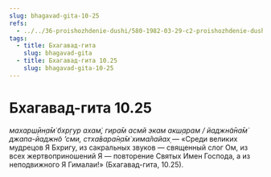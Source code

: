 ```yaml
---
slug: bhagavad-gita-10-25
refs:
  - ../../36-proishozhdenie-dushi/580-1982-03-29-c2-proishozhdenie-dushi-i-tri-plana-bytiya.md
tags:
  - title: Бхагавад-гита
    slug: bhagavad-gita
  - title: Бхагавад-гита 10.25
    slug: bhagavad-gita-10-25
---
```


# Бхагавад-гита 10.25

*махарш̣ӣн̣а̄м̇ бхр̣гур ахам̇, гира̄м асмй экам акш̣арам / йаджн̃а̄на̄м̇ джапа-йаджн̃о ’сми, стха̄вара̄н̣а̄м̇ хима̄лайах̣* — «Среди великих мудрецов Я Бхригу, из сакральных звуков — священный слог Ом, из всех жертвоприношений Я — повторение Святых Имен Господа, а из неподвижного Я Гималаи!» (Бхагавад-гита, 10.25).
